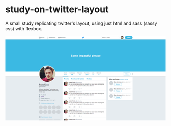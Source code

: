 # study-on-twitter-layout
A small study replicating twitter's layout, using just html and sass (sassy css) with flexbox.

![Screen](src/images/print.png)